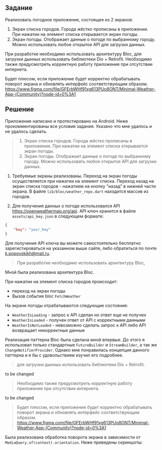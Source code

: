 ## Задание

Реализовать погодное приложение, состоящее из 2 экранов:
1. Экран списка городов. Города жёстко прописаны в приложении. При нажатии на элемент списка открывается экран погоды.
2. Экран погоды. Отображает данные о погоде по выбранному городу. Можно использовать любое открытое API для загрузки данных.

При разработке необходимо использовать архитектуру Bloc, для загрузки дынных использовать библиотеки Dio + Retrofit. Необходимо также предусмотреть корректную работу приложения при отсутствии интернета.

Будет плюсом, если приложение будет корректно обрабатывать поворот экрана и обновлять интерфейс соответствующим образом.
https://www.figma.com/file/GFErbWHf91xg613PUo8ONT/Minimal-Weather-App-(Community)?node-id=0%3A1

## Решение

Приложение написано и протестировано на Android.
Ниже прокомментированы все условия задания. Указано что мне удалось и не удалось сделать.

> 1. Экран списка городов. Города жёстко прописаны в приложении. При нажатии на элемент списка открывается экран погоды.
> 2. Экран погоды. Отображает данные о погоде по выбранному городу. Можно использовать любое открытое API для загрузки данных.

1. Требуемые экраны реализованы. Переход на экран погоды осуществляется при нажатии на элемент списка. Переход назад на экран списка городов - нажатием на кнопку "назад" в нижней части экрана. 
В файле `lib/bloc/weather_repo.dart` находится массив из городов.

2. Для получения данных о погоде использовался API https://openweathermap.org/api.
API ключ хранится в файле `assets/api_key.json` в следующем формате:
```json
{
    "key": "your_key"
}
```
Для получения API ключа вы можете самостоятельно бесплатно зарегистироваться на указанном выше сайте, либо обратиться по почте k.popovskikh@mail.ru.

> При разработке необходимо использовать архитектуру Bloc,

Мной была реализована архитектура Bloc.

При нажатии на элемент списка городов проиcходит:
- переход на экран погоды 
- Вызов события bloc `FetchWeather`

На экране погоды отрабатываются следующие состояния:
- `WeatherIsLoading` - запрос к API сделан но ответ еще не получен
- `WeatherIsLoaded` - получен ответ от API с корректными данными
- `WeatherIsNotLoaded` - невозможно сделать запрос к API либо API возвращает некорректные данные

Реализация паттерна Bloc была сделана мной впервые. До этого я использовал только стандартные `FutureBuilder` и `StreamBuilder`, а так же `ChangeNotifierProvider`. Однако мне понравилась концепция данного паттерна и я бы с удовольствием изучил его подробнее.

> для загрузки дынных использовать библиотеки Dio + Retrofit.

to be changed

>  Необходимо также предусмотреть корректную работу приложения при отсутствии интернета.

to be changed

> Будет плюсом, если приложение будет корректно обрабатывать поворот экрана и обновлять интерфейс соответствующим образом. https://www.figma.com/file/GFErbWHf91xg613PUo8ONT/Minimal-Weather-App-(Community)?node-id=0%3A1

Была реализована обработка поворота экрана в зависимости от `MediaQuery.of(context).orientation`. Ниже приведены скриншоты:
